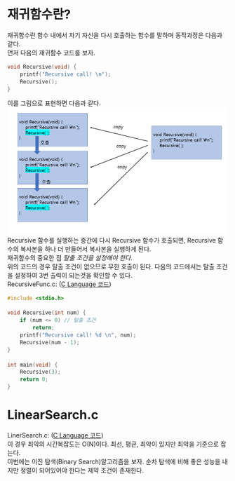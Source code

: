  # 재귀함수란?<br>
      
재귀함수란 함수 내에서 자기 자신을 다시 호출하는 함수를 말하며 동작과정은 다음과 같다.<br>
먼저 다음의 재귀함수 코드를 보자.<br>
``` C
void Recursive(void) {
    printf("Recursive call! \n");
    Recursive();
}
```
이를 그림으로 표현하면 다음과 같다.<br>
<img src = "/res/Chapter2/recursive.PNG"><br>
Recursive 함수를 실행하는 중간에 다시 Recursive 함수가 호출되면, Recursive 함수의 복사본을 하나 더 만들어서 복사본을 실행하게 된다.<br>
재귀함수의 중요한 점 *탈출 조건을 설정해야 한다.*<br>
위의 코드의 경우 탈출 조건이 없으므로 무한 호출이 된다. 다음의 코드에서는 탈출 조건을 설정하여 3번 출력이 되는것을 확인할 수 있다. <br>
RecursiveFunc.c: ([C Language 코드](/Chapter2/Example/RecursiveFunc.c))
``` C
#include <stdio.h>

void Recursive(int num) {
	if (num <= 0) // 탈출 조건
		return;
	printf("Recursive call! %d \n", num);
	Recursive(num - 1);
}

int main(void) {
	Recursive(3);
	return 0;
}
```
# LinearSearch.c
LinerSearch.c: ([C Language 코드](/Chapter1/Example/LinearSearch.c))<br>
이 경우 최악의 시간복잡도는 O(N)이다. 최선, 평균, 최악이 있지만 최악을 기준으로 잡는다.<br>
이번에는 이진 탐색(Binary Search)알고리즘을 보자. 순차 탐색에 비해 좋은 성능을 내지만 정렬이 되어있어야 한다는
제약 조건이 존재한다.<br>

